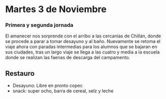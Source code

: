 # Martes 3 de Noviembre


### Primera y segunda jornada

El amanecer nos sorprende con el arribo a las cercanías de Chillán, donde se procede a parar a tomar desayuno y al baño. Nuevamente se retoma el viaje ahora con paradas intermedias para los alumnos que se bajaran en sus ciudades, tras un largo viaje se llega a las cuatro y media a la escuela donde se realizan las faenas de descarga del campamento.
 
## Restauro

- Desayuno: Libre en pronto copec
- snack: super ocho, barra de cereal, selz y leche
